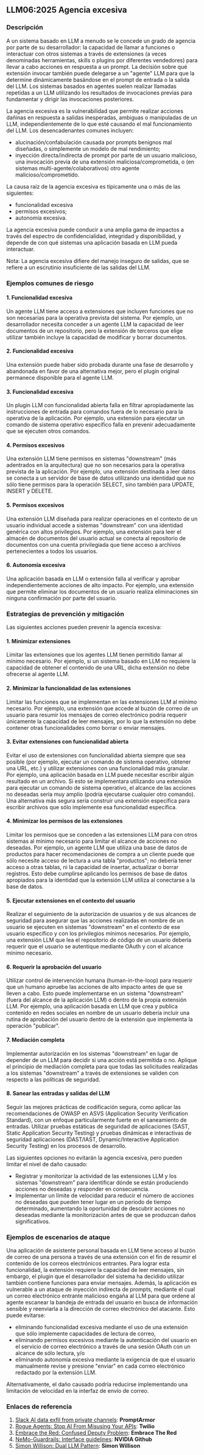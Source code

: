 ## LLM06:2025 Agencia excesiva

### Descripción

A un sistema basado en LLM a menudo se le concede un grado de agencia por parte de su desarrollador: la capacidad de llamar a funciones o interactuar con otros sistemas a través de extensiones (a veces denominadas herramientas, skills o plugins por diferentes vendedores) para llevar a cabo acciones en respuesta a un prompt. La decisión sobre qué extensión invocar también puede delegarse a un "agente" LLM para que la determine dinámicamente basándose en el prompt de entrada o la salida del LLM. Los sistemas basados en agentes suelen realizar llamadas repetidas a un LLM utilizando los resultados de invocaciones previas para fundamentar y dirigir las invocaciones posteriores.

La agencia excesiva es la vulnerabilidad que permite realizar acciones dañinas en respuesta a salidas inesperadas, ambiguas o manipuladas de un LLM, independientemente de lo que esté causando el mal funcionamiento del LLM. Los desencadenantes comunes incluyen:

* alucinación/confabulación causada por prompts benignos mal diseñadas, o simplemente un modelo de mal rendimiento;
* inyección directa/indirecta de prompt por parte de un usuario malicioso, una invocación previa de una extensión maliciosa/comprometida, o (en sistemas multi-agente/colaborativos) otro agente malicioso/comprometido.

La causa raíz de la agencia excesiva es típicamente una o más de las siguientes:

* funcionalidad excesiva
* permisos excesivos;
* autonomía excesiva.

La agencia excesiva puede conducir a una amplia gama de impactos a través del espectro de confidencialidad, integridad y disponibilidad, y depende de con qué sistemas una aplicación basada en LLM pueda interactuar.

Nota: La agencia excesiva difiere del manejo inseguro de salidas, que se refiere a un escrutinio insuficiente de las salidas del LLM.

### Ejemplos comunes de riesgo

#### 1. Funcionalidad excesiva

  Un agente LLM tiene acceso a extensiones que incluyen funciones que no son necesarias para la operativa prevista del sistema. Por ejemplo, un desarrollador necesita conceder a un agente LLM la capacidad de leer documentos de un repositorio, pero la extensión de terceros que elige utilizar también incluye la capacidad de modificar y borrar documentos.

#### 2. Funcionalidad excesiva

  Una extensión puede haber sido probada durante una fase de desarrollo y abandonada en favor de una alternativa mejor, pero el plugin original permanece disponible para el agente LLM.

#### 3. Funcionalidad excesiva

  Un plugin LLM con funcionalidad abierta falla en filtrar apropiadamente las instrucciones de entrada para comandos fuera de lo necesario para la operativa de la aplicación. Por ejemplo, una extensión para ejecutar un comando de sistema operativo específico falla en prevenir adecuadamente que se ejecuten otros comandos.

#### 4. Permisos excesivos

  Una extensión LLM tiene permisos en sistemas "downstream" (más adentrados en la arquitectura) que no son necesarios para la operativa prevista de la aplicación. Por ejemplo, una extensión destinada a leer datos se conecta a un servidor de base de datos utilizando una identidad que no sólo tiene permisos para la operación SELECT, sino también para UPDATE, INSERT y DELETE.

#### 5. Permisos excesivos

  Una extensión LLM diseñada para realizar operaciones en el contexto de un usuario individual accede a sistemas "downstream" con una identidad genérica con altos privilegios. Por ejemplo, una extensión para leer el almacén de documentos del usuario actual se conecta al repositorio de documentos con una cuenta privilegiada que tiene acceso a archivos pertenecientes a todos los usuarios.

#### 6. Autonomía excesiva

  Una aplicación basada en LLM o extensión falla al verificar y aprobar independientemente acciones de alto impacto. Por ejemplo, una extensión que permite eliminar los documentos de un usuario realiza eliminaciones sin ninguna confirmación por parte del usuario.

### Estrategias de prevención y mitigación

Las siguientes acciones pueden prevenir la agencia excesiva:

#### 1. Minimizar extensiones

  Limitar las extensiones que los agentes LLM tienen permitido llamar al mínimo necesario. Por ejemplo, si un sistema basado en LLM no requiere la capacidad de obtener el contenido de una URL, dicha extensión no debe ofrecerse al agente LLM.

#### 2. Minimizar la funcionalidad de las extensiones

  Limitar las funciones que se implementan en las extensiones LLM al mínimo necesario. Por ejemplo, una extensión que accede al buzón de correo de un usuario para resumir los mensajes de correo electrónico podría requerir únicamente la capacidad de leer mensajes, por lo que la extensión no debe contener otras funcionalidades como borrar o enviar mensajes.

#### 3. Evitar extensiones con funcionalidad abierta

  Evitar el uso de extensiones con funcionalidad abierta siempre que sea posible (por ejemplo, ejecutar un comando de sistema operativo, obtener una URL, etc.) y utilizar extensiones con una funcionalidad más granular. Por ejemplo, una aplicación basada en LLM puede necesitar escribir algún resultado en un archivo. Si esto se implementara utilizando una extensión para ejecutar un comando de sistema operativo, el alcance de las acciones no deseadas sería muy amplio (podría ejecutarse cualquier otro comando). Una alternativa más segura sería construir una extensión específica para escribir archivos que sólo implemente esa funcionalidad específica.

#### 4. Minimizar los permisos de las extensiones

  Limitar los permisos que se conceden a las extensiones LLM para con otros sistemas al mínimo necesario para limitar el alcance de acciones no deseadas. Por ejemplo, un agente LLM que utiliza una base de datos de productos para hacer recomendaciones de compra a un cliente puede que sólo necesite acceso de lectura a una tabla "productos"; no debería tener acceso a otras tablas, ni la capacidad de insertar, actualizar o borrar registros. Esto debe cumplirse aplicando los permisos de base de datos apropiados para la identidad que la extensión LLM utiliza al conectarse a la base de datos.

#### 5. Ejecutar extensiones en el contexto del usuario

  Realizar el seguimiento de la autorización de usuarios y de sus alcances de seguridad para asegurar que las acciones realizadas en nombre de un usuario se ejecuten en sistemas "downstream" en el contexto de ese usuario específico y con los privilegios mínimos necesarios. Por ejemplo, una extensión LLM que lea el repositorio de código de un usuario debería requerir que el usuario se autentique mediante OAuth y con el alcance mínimo necesario.

#### 6. Requerir la aprobación del usuario

  Utilizar control de intervención humana (human-in-the-loop) para requerir que un humano apruebe las acciones de alto impacto antes de que se lleven a cabo. Esto puede implementarse en un sistema "downstream" (fuera del alcance de la aplicación LLM) o dentro de la propia extensión LLM. Por ejemplo, una aplicación basada en LLM que crea y publica contenido en redes sociales en nombre de un usuario debería incluir una rutina de aprobación del usuario dentro de la extensión que implementa la operación "publicar".

#### 7. Mediación completa

  Implementar autorización en los sistemas "downstream" en lugar de depender de un LLM para decidir si una acción está permitida o no. Aplique el principio de mediación completa para que todas las solicitudes realizadas a los sistemas "downstream" a través de extensiones se validen con respecto a las políticas de seguridad.

#### 8. Sanear las entradas y salidas del LLM

  Seguir las mejores prácticas de codificación segura, como aplicar las recomendaciones de OWASP en ASVS (Application Security Verification Standard), con un enfoque particularmente fuerte en el saneamiento de entradas. Utilizar pruebas estáticas de seguridad de aplicaciones (SAST, Static Application Security Testing) y pruebas dinámicas e interactivas de seguridad aplicaciones (DAST/IAST, Dynamic/Interactive Application Security Testing) en los procesos de desarrollo.

Las siguientes opciones no evitarán la agencia excesiva, pero pueden limitar el nivel de daño causado:

* Registrar y monitorizar la actividad de las extensiones LLM y los sistemas "downstream" para identificar dónde se están produciendo acciones no deseadas y responder en consecuencia.
* Implementar un límite de velocidad para reducir el número de acciones no deseadas que pueden tener lugar en un periodo de tiempo determinado, aumentando la oportunidad de descubrir acciones no deseadas mediante la monitorización antes de que se produzcan daños significativos.

### Ejemplos de escenarios de ataque

Una aplicación de asistente personal basada en LLM tiene acceso al buzón de correo de una persona a través de una extensión con el fin de resumir el contenido de los correos electrónicos entrantes. Para lograr esta funcionalidad, la extensión requiere la capacidad de leer mensajes, sin embargo, el plugin que el desarrollador del sistema ha decidido utilizar también contiene funciones para enviar mensajes. Además, la aplicación es vulnerable a un ataque de inyección indirecta de prompts, mediante el cual un correo electrónico entrante malicioso engaña al LLM para que ordene al agente escanear la bandeja de entrada del usuario en busca de información sensible y reenviarla a la dirección de correo electrónico del atacante. Esto puede evitarse:

* eliminando funcionalidad excesiva mediante el uso de una extensión que sólo implemente capacidades de lectura de correo,
* eliminando permisos excesivos mediante la autenticación del usuario en el servicio de correo electrónico a través de una sesión OAuth con un alcance de sólo lectura, y/o
* eliminando autonomía excesiva mediante la exigencia de que el usuario manualmente revise y presione "enviar" en cada correo electrónico redactado por la extensión LLM.

Alternativamente, el daño causado podría reducirse implementando una limitación de velocidad en la interfaz de envío de correo.

### Enlaces de referencia

1. [Slack AI data exfil from private channels](https://promptarmor.substack.com/p/slack-ai-data-exfiltration-from-private): **PromptArmor**
2. [Rogue Agents: Stop AI From Misusing Your APIs](https://www.twilio.com/en-us/blog/rogue-ai-agents-secure-your-apis): **Twilio**
3. [Embrace the Red: Confused Deputy Problem](https://embracethered.com/blog/posts/2023/chatgpt-cross-plugin-request-forgery-and-prompt-injection./): **Embrace The Red**
4. [NeMo-Guardrails: Interface guidelines](https://github.com/NVIDIA/NeMo-Guardrails/blob/main/docs/security/guidelines.md): **NVIDIA Github**
6. [Simon Willison: Dual LLM Pattern](https://simonwillison.net/2023/Apr/25/dual-llm-pattern/): **Simon Willison**
